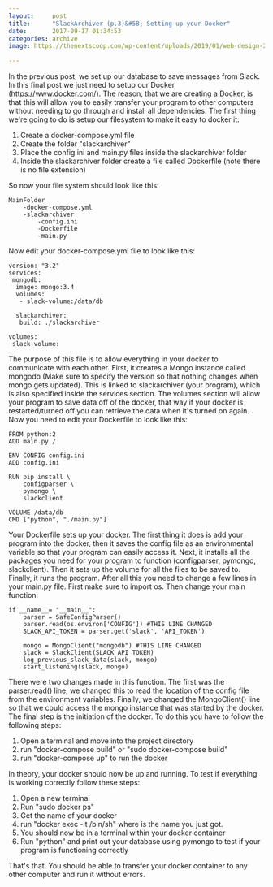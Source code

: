 ```yaml
---
layout:     post
title:      "SlackArchiver (p.3)&#58; Setting up your Docker"
date:       2017-09-17 01:34:53
categories: archive
image: https://thenextscoop.com/wp-content/uploads/2019/01/web-design-2019.jpg

---
```

In the previous post, we set up our database to save messages from Slack. In this final post we just need to setup our Docker (<https://www.docker.com/>). The reason, that we are creating a Docker, is that this will allow you to easily transfer your program to other computers without needing to go through and install all dependencies. The first thing we're going to do is setup our filesystem to make it easy to docker it: 

  1. Create a docker-compose.yml file
  2. Create the folder "slackarchiver"
  3. Place the config.ini and main.py files inside the slackarchiver folder
  4. Inside the slackarchiver folder create a file called Dockerfile (note there is no file extension)

So now your file system should look like this: 
    
    
    MainFolder
        -docker-compose.yml
        -slackarchiver
            -config.ini
            -Dockerfile
            -main.py
    

Now edit your docker-compose.yml file to look like this: 
    
    
    version: "3.2"
    services:
     mongodb:
      image: mongo:3.4
      volumes:
       - slack-volume:/data/db
    
      slackarchiver:
       build: ./slackarchiver
    
    volumes:
     slack-volume:
    

The purpose of this file is to allow everything in your docker to communicate with each other. First, it creates a Mongo instance called mongodb (Make sure to specify the version so that nothing changes when mongo gets updated). This is linked to slackarchiver (your program), which is also specified inside the services section. The volumes section will allow your program to save data off of the docker, that way if your docker is restarted/turned off you can retrieve the data when it's turned on again. Now you need to edit your Dockerfile to look like this: 
    
    
    FROM python:2
    ADD main.py /
    
    ENV CONFIG config.ini
    ADD config.ini
    
    RUN pip install \
        configparser \
        pymongo \
        slackclient
    
    VOLUME /data/db
    CMD ["python", "./main.py"]
    

Your Dockerfile sets up your docker. The first thing it does is add your program into the docker, then it saves the config file as an environmental variable so that your program can easily access it. Next, it installs all the packages you need for your program to function (configparser, pymongo, slackclient). Then it sets up the volume for all the files to be saved to. Finally, it runs the program. After all this you need to change a few lines in your main.py file. First make sure to import os. Then change your main function: 
    
    
    if __name__= "__main__":
        parser = SafeConfigParser()
        parser.read(os.environ['CONFIG']) #THIS LINE CHANGED
        SLACK_API_TOKEN = parser.get('slack', 'API_TOKEN')
    
        mongo = MongoClient("mongodb") #THIS LINE CHANGED
        slack = SlackClient(SLACK_API_TOKEN)
        log_previous_slack_data(slack, mongo)
        start_listening(slack, mongo)
    

There were two changes made in this function. The first was the parser.read() line, we changed this to read the location of the config file from the environment variables. Finally, we changed the MongoClient() line so that we could access the mongo instance that was started by the docker. The final step is the initiation of the docker. To do this you have to follow the following steps: 

  1. Open a terminal and move into the project directory
  2. run "docker-compose build" or "sudo docker-compose build"
  3. run "docker-compose up" to run the docker

In theory, your docker should now be up and running. To test if everything is working correctly follow these steps: 
  1. Open a new terminal
  2. Run "sudo docker ps"
  3. Get the name of your docker
  4. run "docker exec -it <container name> /bin/sh" where <container name> is the name you just got.
  5. You should now be in a terminal within your docker container
  6. Run "python" and print out your database using pymongo to test if your program is functioning correctly

That's that. You should be able to transfer your docker container to any other computer and run it without errors.
